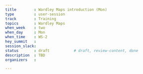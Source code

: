 ```yaml
---
title        : Wardley Maps introduction (Mon)
type         : user-session
track        : Training
topics       : Wardley Maps
when_week    : two
when_day     : Mon
when_time    : WS-2
hey_summit   :
session_slack:
status       : draft           # draft, review-content, done
description  : TBD
organizers   : 

---
```


<!--(add intro)

## WHY

(...)

## What

(...)

## Outcomes

(...)

## References

(...)


## Previous-->
